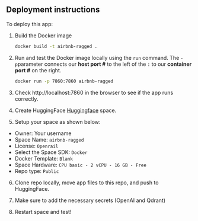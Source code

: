 ## Deployment instructions

To deploy this app:

1. Build the Docker image
     
     ``` bash
     docker build -t airbnb-ragged .
     ```

2. Run and test the Docker image locally using the `run` command. The `-p`parameter connects our **host port #** to the left of the `:` to our **container port #** on the right.
    
     ``` bash
     docker run -p 7860:7860 airbnb-ragged
     ```

3. Check http://localhost:7860 in the browser to see if the app runs correctly.

4. Create HuggingFace [Huggingface](https://huggingface.co) space.

5. Setup your space as shown below:
   
- Owner: Your username
- Space Name: `airbnb-ragged`
- License: `Openrail`
- Select the Space SDK: `Docker`
- Docker Template: `Blank`
- Space Hardware: `CPU basic - 2 vCPU - 16 GB - Free`
- Repo type: `Public`

6. Clone repo locally, move app files to this repo, and push to HuggingFace.

7. Make sure to add the necessary secrets (OpenAI and Qdrant)

8. Restart space and test!